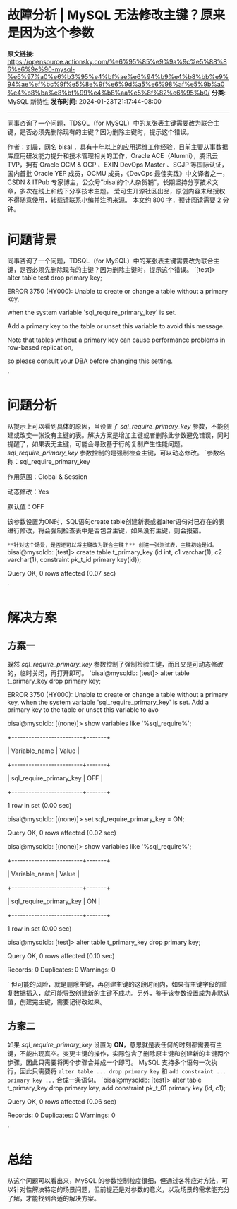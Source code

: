 # 故障分析 | MySQL 无法修改主键？原来是因为这个参数

**原文链接**: https://opensource.actionsky.com/%e6%95%85%e9%9a%9c%e5%88%86%e6%9e%90-mysql-%e6%97%a0%e6%b3%95%e4%bf%ae%e6%94%b9%e4%b8%bb%e9%94%ae%ef%bc%9f%e5%8e%9f%e6%9d%a5%e6%98%af%e5%9b%a0%e4%b8%ba%e8%bf%99%e4%b8%aa%e5%8f%82%e6%95%b0/
**分类**: MySQL 新特性
**发布时间**: 2024-01-23T21:17:44-08:00

---

同事咨询了一个问题，TDSQL（for MySQL）中的某张表主键需要改为联合主键，是否必须先删除现有的主键？因为删除主键时，提示这个错误。
> 
作者：刘晨，网名 bisal ，具有十年以上的应用运维工作经验，目前主要从事数据库应用研发能力提升和技术管理相关的工作，Oracle ACE（Alumni），腾讯云TVP，拥有 Oracle OCM & OCP 、EXIN DevOps Master 、SCJP 等国际认证，国内首批 Oracle YEP 成员，OCMU 成员，《DevOps 最佳实践》中文译者之一，CSDN & ITPub 专家博主，公众号”bisal的个人杂货铺”，长期坚持分享技术文章，多次在线上和线下分享技术主题。
爱可生开源社区出品，原创内容未经授权不得随意使用，转载请联系小编并注明来源。
本文约 800 字，预计阅读需要 2 分钟。
# 问题背景
同事咨询了一个问题，TDSQL（for MySQL）中的某张表主键需要改为联合主键，是否必须先删除现有的主键？因为删除主键时，提示这个错误。
`[test]> alter table test drop primary key;
ERROR 3750 (HY000): Unable to create or change a table without a primary key, 
when the system variable 'sql_require_primary_key' is set. 
Add a primary key to the table or unset this variable to avoid this message. 
Note that tables without a primary key can cause performance problems in row-based replication, 
so please consult your DBA before changing this setting.
`
# 问题分析
从提示上可以看到具体的原因，当设置了 *sql_require_primary_key* 参数，不能创建或改变一张没有主键的表。解决方案是增加主键或者删除此参数避免错误，同时提醒了，如果表无主键，可能会导致基于行的复制产生性能问题。
*sql_require_primary_key* 参数控制的是强制检查主键，可以动态修改。
`参数名称：sql_require_primary_key
作用范围：Global & Session
动态修改：Yes
默认值：OFF
该参数设置为ON时，SQL语句create table创建新表或者alter语句对已存在的表进行修改，将会强制检查表中是否包含主键，如果没有主键，则会报错。
`
**针对这个场景，是否还可以将主键改为联合主键？**
创建一张测试表，主键初始是 `id`。
`bisal@mysqldb:  [test]> create table t_primary_key (id int, c1 varchar(1), c2 varchar(1), constraint pk_t_id primary key(id));
Query OK, 0 rows affected (0.07 sec)
`
# 解决方案
## 方案一
既然 *sql_require_primary_key* 参数控制了强制检验主键，而且又是可动态修改的，临时关闭，再打开即可。
`bisal@mysqldb:  [test]> alter table t_primary_key drop primary key;
ERROR 3750 (HY000): Unable to create or change a table without a primary key, when the system variable 'sql_require_primary_key' is set. Add a primary key to the table or unset this variable to avo
bisal@mysqldb:  [(none)]> show variables like '%sql_require%';
+-------------------------+-------+
| Variable_name           | Value |
+-------------------------+-------+
| sql_require_primary_key | OFF   |
+-------------------------+-------+
1 row in set (0.00 sec)
bisal@mysqldb:  [(none)]> set sql_require_primary_key = ON;
Query OK, 0 rows affected (0.02 sec)
bisal@mysqldb:  [(none)]> show variables like '%sql_require%';
+-------------------------+-------+
| Variable_name           | Value |
+-------------------------+-------+
| sql_require_primary_key | ON    |
+-------------------------+-------+
1 row in set (0.00 sec)
bisal@mysqldb:  [test]> alter table t_primary_key drop primary key;
Query OK, 0 rows affected (0.10 sec)
Records: 0  Duplicates: 0  Warnings: 0
`
但可能的风险，就是删除主键，再创建主键的这段时间内，如果有主键字段的重复数据插入，就可能导致创建新的主键不成功。另外，鉴于该参数设置成为非默认值，创建完主键，需要记得改过来。
## 方案二
如果 *sql_require_primary_key* 设置为 **ON**，意思就是表任何的时刻都需要有主键，不能出现真空。变更主键的操作，实际包含了删除原主键和创建新的主键两个步骤，因此只需要将两个步骤合并成一个即可。
MySQL 支持多个语句一次执行，因此只需要将 `alter table ... drop primary key` 和 `add constraint ... primary key ...` 合成一条语句。
`bisal@mysqldb:  [test]> alter table t_primary_key drop primary key, add constraint pk_t_01 primary key (id, c1);
Query OK, 0 rows affected (0.06 sec)
Records: 0  Duplicates: 0  Warnings: 0
`
# 总结
从这个问题可以看出来，MySQL 的参数控制粒度很细，但通过各种应对方法，可以针对性解决特定的场景问题，但前提还是对参数的意义，以及场景的需求能充分了解，才能找到合适的解决方案。